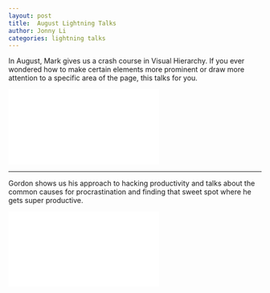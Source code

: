 ```yaml
---
layout: post
title:  August Lightning Talks
author: Jonny Li
categories: lightning talks
---
```

In August, Mark gives us a crash course in Visual Hierarchy. If you ever wondered how to make certain elements more prominent or  draw more attention to a specific area of the page, this talks for you. 

<div class=“video”><iframe width=“532” height=“400” src=“//https://www.youtube.com/watch?v=RXP_rTVTVr4” frameborder=“0” allowfullscreen=“allowfullscreen”></iframe></div>

---

Gordon shows us his approach to hacking productivity and talks about the common causes for procrastination and finding that sweet spot where he gets super productive.

<div class=“video”><iframe width=“560” height=“315” src=“https://www.youtube.com/watch?v=EsWba2kP6hQ” frameborder=“0” allowfullscreen=“allowfullscreen”></iframe></div>
